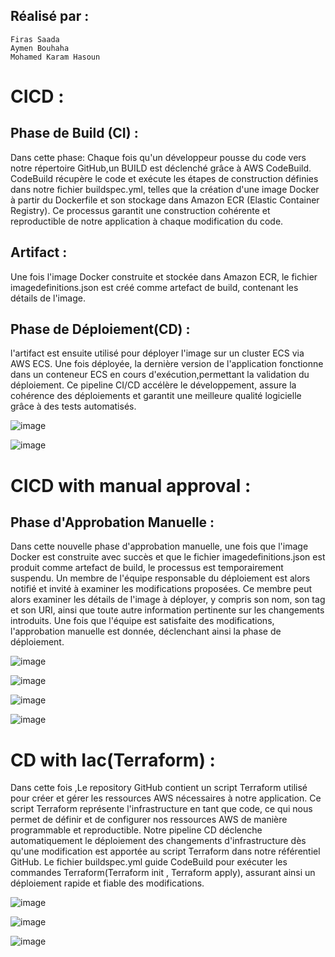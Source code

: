 ## Réalisé par :
    Firas Saada 
    Aymen Bouhaha
    Mohamed Karam Hasoun

# CICD :
## Phase de Build (CI) :

Dans cette phase:
Chaque fois qu'un développeur pousse du code vers notre répertoire GitHub,un BUILD est déclenché grâce à AWS CodeBuild. 
CodeBuild récupère le code et exécute les étapes de construction définies dans notre fichier buildspec.yml,
telles que la création d'une image Docker à partir du Dockerfile et son stockage dans Amazon ECR (Elastic Container Registry).
Ce processus garantit une construction cohérente et reproductible de notre application à chaque modification du code.

## Artifact : 

Une fois l'image Docker construite et stockée dans Amazon ECR, le fichier imagedefinitions.json est créé comme artefact de build, contenant les détails de l'image. 

## Phase de Déploiement(CD) :

l'artifact est ensuite utilisé pour déployer l'image sur un cluster ECS via AWS ECS.
Une fois déployée, la dernière version de l'application fonctionne dans un conteneur ECS en cours d'exécution,permettant la validation du déploiement.
Ce pipeline CI/CD accélère le développement, assure la cohérence des déploiements et garantit une meilleure qualité logicielle grâce à des tests automatisés.

![image](https://github.com/firassaada/Devops-Labs/assets/94303698/4e296364-47f4-4996-a265-e1ffa424c204)

![image](https://github.com/firassaada/Devops-Labs/assets/94303698/b85dda82-babb-4ad2-85aa-4e2606e9c10a)

# CICD with manual approval :

## Phase d'Approbation Manuelle :

Dans cette nouvelle phase d'approbation manuelle, une fois que l'image Docker est construite avec succès et que le fichier imagedefinitions.json est produit comme artefact de build, le processus est temporairement suspendu. Un membre de l'équipe responsable du déploiement est alors notifié et invité à examiner les modifications proposées. Ce membre peut alors examiner les détails de l'image à déployer, y compris son nom, son tag et son URI, ainsi que toute autre information pertinente sur les changements introduits. Une fois que l'équipe est satisfaite des modifications, l'approbation manuelle est donnée, déclenchant ainsi la phase de déploiement.

![image](https://github.com/firassaada/Devops-Labs/assets/94303698/b690d26e-ebc6-44af-b7c8-ca234166431e)

![image](https://github.com/firassaada/Devops-Labs/assets/94303698/4d585317-b6da-42ed-80d3-c5b09337a61a)

![image](https://github.com/firassaada/Devops-Labs/assets/94303698/ba6e2f58-e8c5-4282-860b-3ecdf90b9a65)

![image](https://github.com/firassaada/Devops-Labs/assets/94303698/b3fde192-6f70-4ef8-8dfe-40c783ed9b00)

# CD with Iac(Terraform) :

Dans cette fois ,Le repository GitHub contient un script Terraform utilisé pour créer et gérer les ressources AWS nécessaires à notre application. 
Ce script Terraform représente l'infrastructure en tant que code, ce qui nous permet de définir et de configurer nos ressources AWS de manière programmable et reproductible.
Notre pipeline CD déclenche automatiquement le déploiement des changements d'infrastructure dès qu'une modification est apportée au script Terraform dans notre référentiel GitHub.
Le fichier buildspec.yml guide CodeBuild pour exécuter les commandes Terraform(Terraform init , Terraform apply), assurant ainsi un déploiement rapide et fiable des modifications.

![image](https://github.com/firassaada/Devops-Labs/assets/94303698/bd55d2f3-aa76-46cd-bd6f-cd9b7e9526f0)

![image](https://github.com/firassaada/Devops-Labs/assets/94303698/9008e275-1ad3-4e1a-b775-69a646354f1b)

![image](https://github.com/firassaada/Devops-Labs/assets/94303698/4b8f6ec8-1def-4d24-9177-56eaf8393d66)

